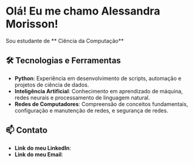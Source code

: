 # Olá! Eu me chamo Alessandra Morisson! 

Sou estudante de ** Ciência da Computação**

## 🛠️ Tecnologias e Ferramentas

- **Python**: Experiência em desenvolvimento de scripts, automação e projetos de ciência de dados.
- **Inteligência Artificial**: Conhecimento em aprendizado de máquina, redes neurais e processamento de linguagem natural.
- **Redes de Computadores**: Compreensão de conceitos fundamentais, configuração e manutenção de redes, e segurança de redes.


## 📫 Contato

- **Link do meu LinkedIn**: [](https://www.linkedin.com/in/alessandra-morisson/)
- **Link do meu Email**: [](ledru01@gmail.com)


